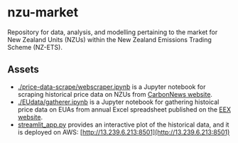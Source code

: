 # nzu-market
Repository for data, analysis, and modelling pertaining to the market for New Zealand Units (NZUs) within the New Zealand Emissions Trading Scheme (NZ-ETS).

## Assets
- [./price-data-scrape/webscraper.ipynb](./price-data-scrape/webscraper.ipynb) is a Jupyter notebook for scraping historical price data on NZUs from [CarbonNews website](https://www.carbonnews.co.nz/tag.asp?tag=Jarden+NZ+Market+Report).
- [./EUdata/gatherer.ipynb](./EUdata/gatherer.ipynb) is a Jupyter notebook for gathering histoical price data on EUAs from annual Excel spreadsheet published on the [EEX website](https://www.eex.com/en/market-data/environmental-markets/eua-primary-auction-spot-download).
- [streamlit_app.py](./streamlit_app.py) provides an interactive plot of the historical data, and it is deployed on AWS: [http://13.239.6.213:8501](http://13.239.6.213:8501)
